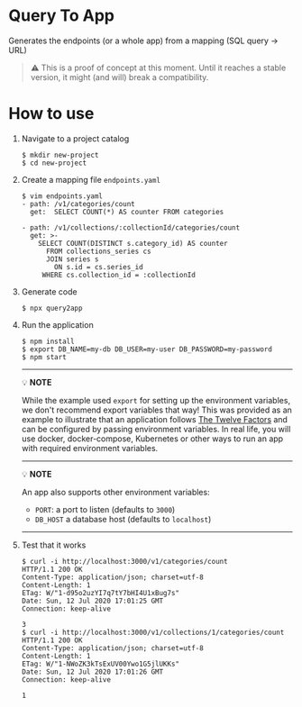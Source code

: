# Query To App
Generates the endpoints (or a whole app) from a mapping (SQL query -> URL)

>:warning: This is a proof of concept at this moment. Until it reaches a stable version, it might (and will) break a compatibility.

# How to use

1. Navigate to a project catalog
   ```console
   $ mkdir new-project
   $ cd new-project
   ```

1. Create a mapping file `endpoints.yaml`
   ```console
   $ vim endpoints.yaml
   - path: /v1/categories/count
     get:  SELECT COUNT(*) AS counter FROM categories

   - path: /v1/collections/:collectionId/categories/count
     get: >-
       SELECT COUNT(DISTINCT s.category_id) AS counter
         FROM collections_series cs
         JOIN series s
           ON s.id = cs.series_id
        WHERE cs.collection_id = :collectionId
   ```

1. Generate code
   ```console
   $ npx query2app
   ```

1. Run the application
   ```console
   $ npm install
   $ export DB_NAME=my-db DB_USER=my-user DB_PASSWORD=my-password
   $ npm start
   ```
   ---
   :bulb: **NOTE**
   
   While the example used `export` for setting up the environment variables, we don't recommend export variables that way! This was provided as an example to illustrate that an application follows [The Twelve Factors](https://12factor.net/config) and can be configured by passing environment variables. In real life, you will use docker, docker-compose, Kubernetes or other ways to run an app with required environment variables.
   
   ---
   :bulb: **NOTE**
   
   An app also supports other environment variables:
   
   * `PORT`: a port to listen (defaults to `3000`)
   * `DB_HOST` a database host (defaults to `localhost`)
   
   ---

1. Test that it works
   ```console
   $ curl -i http://localhost:3000/v1/categories/count
   HTTP/1.1 200 OK
   Content-Type: application/json; charset=utf-8
   Content-Length: 1
   ETag: W/"1-d95o2uzYI7q7tY7bHI4U1xBug7s"
   Date: Sun, 12 Jul 2020 17:01:25 GMT
   Connection: keep-alive

   3
   $ curl -i http://localhost:3000/v1/collections/1/categories/count
   HTTP/1.1 200 OK
   Content-Type: application/json; charset=utf-8
   Content-Length: 1
   ETag: W/"1-NWoZK3kTsExUV00Ywo1G5jlUKKs"
   Date: Sun, 12 Jul 2020 17:01:26 GMT
   Connection: keep-alive

   1
   ```
